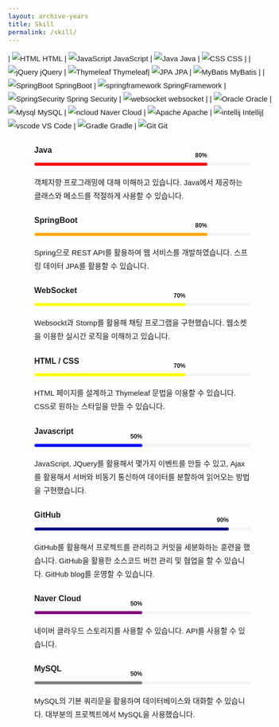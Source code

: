 ```yaml
---
layout: archive-years
title: Skill
permalink: /skill/
---
```


<style>
body {
    font-family: "Quicksand", Arial, sans-serif;
    font-weight: 400;
    font-size: 15px;
    line-height: 1.8;
}
.colorlib-experience, .colorlib-skills, .colorlib-education, .colorlib-blog, .colorlib-work, .colorlib-about, .colorlib-services, .colorlib-contact {
    padding-bottom: 9em;
    clear: both;
    width: 100%;
    display: block;
}
.colorlib-narrow-content {
    padding: 0 2.5em;
}
.col-md-6 {
    position: relative;
    min-height: 1px;
    padding-left: 15px;
    padding-right: 15px;
}
.progress {
    height: 6px;
    box-shadow: none;
    background: #f2f3f7;
    overflow: visible;
    margin-bottom: 20px;
}
.progress-bar span {
    position: absolute;
    top: -22px;
    right: 0;
}
.progress-wrap h3 {
    font-size: 16px;
    font-family: "Quicksand", Arial, sans-serif;
    margin-bottom: 10px;
}
.progress-bar.color-1 {
    background: red;
}
.progress-bar.color-2 {
    background: orange;
}
.progress-bar.color-3 {
    background: yellow;
}
.progress-bar.color-4 {
    background: green;
}
.progress-bar.color-5 {
    background: blue;
}
.progress-bar.color-6 {
    background: navy;
}
.progress-bar.color-7 {
    background: purple;
}
.progress-bar.color-8 {
    background: gray;
}
.progress-bar {
    box-shadow: none;
    font-size: 12px;
    line-height: 1.2;
    font-weight: 600;
    text-align: right;
    position: relative;
    overflow: visible;
    border-radius: 8px;
    float: left;
    height: 100%;
    transition: width 0.6s ease;
}
</style>

| ![HTML](html.png) HTML | ![JavaScript](javascript.png)  JavaScript | ![Java](java.png) Java | ![CSS](CSS.jpeg)  CSS | 
| ![jQuery](jQuery.png) jQuery | ![Thymeleaf](Thymeleaf.png)  Thymeleaf| ![JPA](JPA.png)  JPA | ![MyBatis](MyBatis.png)  MyBatis |
| ![SpringBoot](springboot.jpeg)  SpringBoot | ![springframework](springframework.png)  SpringFramework | ![SpringSecurity](SpringSecurity.png)  Spring Security | ![websocket](sockjs.png) websocket |
| ![Oracle](Oracle.png)  Oracle | ![Mysql](Mysql.png)  MySQL | ![ncloud](ncloud.jpeg)  Naver Cloud | ![Apache](apache.png) Apache 
| ![intellij](intellij.jpeg)  Intellij| ![vscode](vscode.png)  VS Code | ![Gradle](Gradle.png)  Gradle | ![Git](Git.png)  Git  

<body>
<section class="colorlib-skills" data-section="skills">
    <div class="colorlib-narrow-content">
            <div class="col-md-6">
                <div class="progress-wrap">
                    <h3><strong>Java</strong></h3>
                    <div class="progress">
                        <div class="progress-bar color-1" role="progressbar" aria-valuenow="60"
                        aria-valuemin="0" aria-valuemax="100" style="width:80%">
                        <span>80%</span>
                        </div>
                    </div>
                    객체지향 프로그래밍에 대해 이해하고 있습니다.  
                    Java에서 제공하는 클래스와 메소드를 적절하게 사용할 수 있습니다.
                </div>
            </div>
            <div class="col-md-6">
                <div class="progress-wrap">
                    <h3><strong>SpringBoot</strong></h3>
                    <div class="progress">
                        <div class="progress-bar color-2" role="progressbar" aria-valuenow="50"
                        aria-valuemin="0" aria-valuemax="100" style="width:80%">
                        <span>80%</span>
                        </div>
                    </div>
                    Spring으로 REST API를 활용하여 웹 서비스를 개발하였습니다.  
                    스프링 데이터 JPA를 활용할 수 있습니다.
                </div>
            </div>
            <div class="col-md-6">
                <div class="progress-wrap">
                    <h3><strong>WebSocket</strong></h3>
                    <div class="progress">
                        <div class="progress-bar color-3" role="progressbar" aria-valuenow="35"
                        aria-valuemin="0" aria-valuemax="100" style="width:70%">
                        <span>70%</span>
                        </div>
                    </div>
                    Websockt과 Stomp를 활용해 채팅 프로그램을 구현했습니다.  
                    웹소켓을 이용한 실시간 로직을 이해하고 있습니다.
                </div>
            </div>
            <div class="col-md-6">
                <div class="progress-wrap">
                    <h3><strong>HTML / CSS</strong></h3>
                    <div class="progress">
                        <div class="progress-bar color-3" role="progressbar" aria-valuenow="40"
                        aria-valuemin="0" aria-valuemax="100" style="width:70%">
                        <span>70%</span>
                        </div>
                    </div>
                    HTML 페이지를 설계하고 Thymeleaf 문법을 이용할 수 있습니다.  
                    CSS로 원하는 스타일을 만들 수 있습니다.
                </div>
            </div>
            <div class="col-md-6">
                <div class="progress-wrap">
                    <h3><strong>Javascript</strong></h3>
                    <div class="progress">
                        <div class="progress-bar color-5" role="progressbar" aria-valuenow="40"
                        aria-valuemin="0" aria-valuemax="100" style="width:50%">
                        <span>50%</span>
                        </div>
                    </div>
                    JavaScript, JQuery를 활용해서 몇가지 이벤트를 만들 수 있고, Ajax를 활용해서  
                    서버와 비동기 통신하여 데이터를 분할하여 읽어오는 방법을 구현했습니다.
                </div>
            </div>
            <div class="col-md-6">
                <div class="progress-wrap">
                    <h3><strong>GitHub</strong></h3>
                    <div class="progress">
                        <div class="progress-bar color-6" role="progressbar" aria-valuenow="50"
                        aria-valuemin="0" aria-valuemax="100" style="width:90%">
                        <span>90%</span>
                        </div>
                    </div>
                    GitHub를 활용해서 프로젝트를 관리하고 커밋을 세분화하는 훈련을 했습니다.  
                    GitHub을 활용한 소스코드 버전 관리 및 협업을 할 수 있습니다.  
                    GitHub blog를 운영할 수 있습니다.
                </div>
            </div>
            <div class="col-md-6">
                <div class="progress-wrap">
                    <h3><strong>Naver Cloud</strong></h3>
                    <div class="progress">
                        <div class="progress-bar color-7" role="progressbar" aria-valuenow="30"
                                aria-valuemin="0" aria-valuemax="100" style="width:50%">
                            <span>50%</span>
                        </div>
                    </div>
                    네이버 클라우드 스토리지를 사용할 수 있습니다. API를 사용할 수 있습니다.
                </div>
            </div>
            <div class="col-md-6">
                <div class="progress-wrap">
                    <h3><strong>MySQL</strong></h3>
                    <div class="progress">
                        <div class="progress-bar color-8" role="progressbar" aria-valuenow="40"
                                aria-valuemin="0" aria-valuemax="100" style="width:50%">
                            <span>50%</span>
                        </div>
                    </div>
                    MySQL의 기본 쿼리문을 활용하여 데이터베이스와 대화할 수 있습니다. 대부분의 프로젝트에서 MySQL을 사용했습니다.
                </div>
            </div>
    </div> 
</section>







